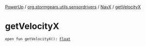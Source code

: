 [PowerUp](../../index.md) / [org.stormgears.utils.sensordrivers](../index.md) / [NavX](index.md) / [getVelocityX](./get-velocity-x.md)

# getVelocityX

`open fun getVelocityX(): `[`Float`](https://kotlinlang.org/api/latest/jvm/stdlib/kotlin/-float/index.html)